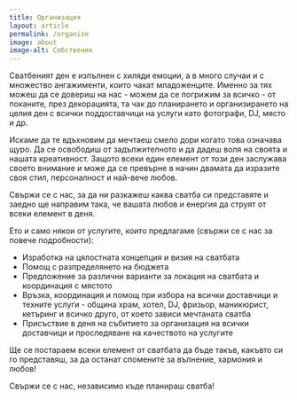 ```yaml
---
title: Организация
layout: article
permalink: /organize
image: about
image-alt: Собственик
---
```

Сватбеният ден е изпълнен с хиляди емоции, а в много случаи и с множество ангажименти, които чакат младоженците. Именно за тях можеш да се довериш на нас - можем да се погрижим за всичко - от поканите, през декорацията, та чак до планирането и организирането на целия ден с всички поддоставчици на услуги като фотографи, DJ, място и др.

Искаме да те вдъхновим да мечтаеш смело дори когато това означава щуро. Да се освободиш от задължителното и да дадеш воля на своята и нашата креативност. Защото всеки един елемент от този ден заслужава своето внимание и може да се превърне в начин двамата да изразите своя стил, персоналност и най-вече любов.

Свържи се с нас, за да ни разкажеш каква сватба си представяте и заедно ще направим така, че вашата любов и енергия да струят от всеки елемент в деня.

Ето и само някои от услугите, които предлагаме (свържи се с нас за повече подробности):
* Изработка на цялостната концепция и визия на сватбата
* Помощ с разпределянето на бюджета
* Предложение за различни варианти за локация на сватбата и координация с мястото
* Връзка, координация и помощ при избора на всички доставчици и техните услуги - община храм, хотел, DJ, фризьор, маникюрист, кетъринг и всичко друго, от което зависи мечтаната сватба
* Присъствие в деня на събитието за организация на всички доставчици и проследяване на качеството на услугите

Ще се постараем всеки елемент от сватбата да бъде такъв, какъвто си го представяш, за да останат спомените за вълнение, хармония и любов!

Свържи се с нас, независимо къде планираш сватба!
